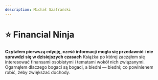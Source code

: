 ```yaml
---
description: Michał Szafrański
---
```

# ⭐ Financial Ninja

**Czytałem pierwszą edycję, cześć informacji mogła się przedawnić i nie sprawdzi się w dzisiejszych czasach**
Książka po której zacząłem się interesować finansami osobistymi i tematami wokół nich związanymi. Ogarnąłem dlaczego bogaci są bogaci, a biedni — biedni; co powinienem robić, żeby zwiększać dochody.